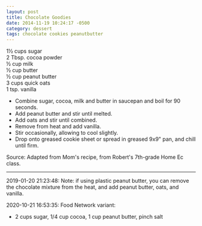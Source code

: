 ```yaml
---
layout: post
title: Chocolate Goodies
date: 2014-11-19 10:24:17 -0500
category: dessert
tags: chocolate cookies peanutbutter
---
```

1½ cups sugar  
2 Tbsp. cocoa powder  
½ cup milk  
½ cup butter  
½ cup peanut butter  
3 cups quick oats  
1 tsp. vanilla  
<ul>
 	<li>Combine sugar, cocoa, milk and butter in saucepan and boil for 90 seconds.</li>
 	<li>Add peanut butter and stir until melted.</li>
 	<li>Add oats and stir until combined.</li>
 	<li>Remove from heat and add vanilla.</li>
 	<li>Stir occasionally, allowing to cool slightly.</li>
 	<li>Drop onto greased cookie sheet or spread in greased 9x9" pan, and chill until firm.</li>
</ul>
Source: Adapted from Mom's recipe, from Robert's 7th-grade Home Ec class.  

---

2019-01-20 21:23:48: Note: if using plastic peanut butter, you can remove the
chocolate mixture from the heat, and add peanut butter, oats, and vanilla.

2020-10-21 16:53:35: Food Network variant:
* 2 cups sugar, 1/4 cup cocoa, 1 cup peanut butter, pinch salt
